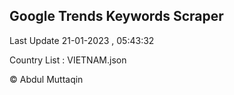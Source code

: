 

## Google Trends Keywords Scraper 
 
Last Update 21-01-2023 , 05:43:32

Country List :
VIETNAM.json



© Abdul Muttaqin 
